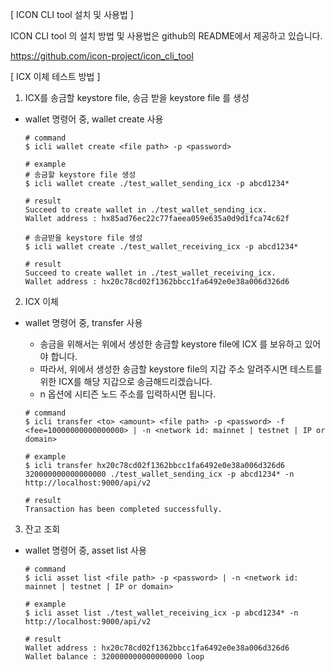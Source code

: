 [ ICON CLI tool 설치 및 사용법 ]

ICON CLI tool 의 설치 방법 및 사용법은 github의 README에서 제공하고 있습니다.

<https://github.com/icon-project/icon_cli_tool>



[ ICX 이체 테스트 방법 ]

1. ICX를 송금할 keystore file, 송금 받을 keystore file 를 생성

 - wallet 명령어 중, wallet create 사용

   ```shell
   # command
   $ icli wallet create <file path> -p <password>
   ```

   ``` shell
   # example
   # 송금할 keystore file 생성
   $ icli wallet create ./test_wallet_sending_icx -p abcd1234*

   # result
   Succeed to create wallet in ./test_wallet_sending_icx.
   Wallet address : hx85ad76ec22c77faeea059e635a0d9d1fca74c62f

   # 송금받을 keystore file 생성
   $ icli wallet create ./test_wallet_receiving_icx -p abcd1234*

   # result
   Succeed to create wallet in ./test_wallet_receiving_icx.
   Wallet address : hx20c78cd02f1362bbcc1fa6492e0e38a006d326d6
   ```

2. ICX 이체

- wallet 명령어 중, transfer 사용

  - 송금을 위해서는 위에서 생성한 송금할 keystore file에  ICX 를 보유하고 있어야 합니다.
  - 따라서, 위에서 생성한 송금할 keystore file의 지갑 주소 알려주시면 테스트를 위한 ICX를 해당 지갑으로 송금해드리겠습니다.
  - n 옵션에 시티즌 노드 주소를 입력하시면 됩니다.

  ``` shell
  # command
  $ icli transfer <to> <amount> <file path> -p <password> -f <fee=10000000000000000> | -n <network id: mainnet | testnet | IP or domain>
  ```

  ```shell
  # example
  $ icli transfer hx20c78cd02f1362bbcc1fa6492e0e38a006d326d6 320000000000000000 ./test_wallet_sending_icx -p abcd1234* -n http://localhost:9000/api/v2

  # result
  Transaction has been completed successfully.
  ```


3. 잔고 조회

- wallet 명령어 중, asset list 사용

  ```shell
  # command
  $ icli asset list <file path> -p <password> | -n <network id: mainnet | testnet | IP or domain>
  ```

  ```shell
  # example
  $ icli asset list ./test_wallet_receiving_icx -p abcd1234* -n http://localhost:9000/api/v2

  # result
  Wallet address : hx20c78cd02f1362bbcc1fa6492e0e38a006d326d6
  Wallet balance : 320000000000000000 loop
  ```
